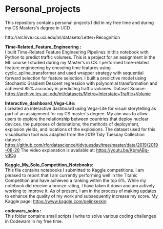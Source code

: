 # Personal_projects
<p>This repository contains personal projects I did in my free time and during my CS Masters's degree in UCD .</p>
<p align="justify>
<strong>DBMS_BASH :</strong> <br />
I implemented a small database management system in Bash for one of my modules during my Masters. Data exchange between client and server for data entry and query provided through pipes. The system supported concurrent execution and protected against synchronisation problems with the effective use of semaphores. The system was able to create a database, create a table, insert rows in tables at existing databases and allowed to query the tables at targeted databases as a whole or with column indexes to display content. <br />

<strong>JobAdsWordFreqEval :</strong> <br />
Small-scale text analytics study to assess word frequencies across data analytics job ads at LinkedIn, which helps gain insight into the common traits employers currently look for in data analytics roles.  <br />

<strong>Multi-Layer_Neural_Network_from_Scratch :</strong> <br />
I implemented a Multi-Layer Neural Network from Scratch with Python for one of my modules during my Masters. The implemented network was a shallow multilayer neural network of 1 hidden layer. The network could take any number of inputs, any number of outputs, and any number of hidden units. Learning implemented by backpropagation using batch gradient descent. The network is implemented to be flexible. It can handle regression and classification tasks and utilise different activation functions for hidden and output units depending on the user’s choice. In the classification task, the network used a leaky rectified linear unit activation function for hidden layer activation. For output layer activations, it used sigmoid activation functions for binary classification and softmax activation functions for multiclass classification. The network used a log loss cost function to observe training performance for classification. For regression, output wasn’t activated, and for the hidden layer, the user was given a choice to select from various activation functions: sigmoid function, hyperbolic tangent function, leaky rectified linear unit function, and binary step function. The network used the square error cost function to observe training performance for regression. Implemented network tested on two classification tasks, which were to predict XOR function, letter recognition and one regression task to approximate a sin function. Test results are available in separate notebooks. Source of the dataset for letter recognition: http://archive.ics.uci.edu/ml/datasets/Letter+Recognition  <br/>

<strong>Time-Related_Feature_Engineering :</strong> <br />
I built Time-Related Feature Engineering Pipelines in this notebook with Python to predict traffic volumes. This is a project for an assignment in the ML course I studied during my Master's in CS.  I performed time-related feature engineering by encoding time features using cyclic_spline_transformer and used wrapper strategy with sequential forward selection for feature selection. I built a predictive model using Stochastic Gradient Descent regression with polynomial transformation and achieved 85% accuracy in predicting traffic volumes. Dataset Source: https://archive.ics.uci.edu/ml/datasets/Metro+Interstate+Traffic+Volume  <br />

<strong>Interactive_dashboard_Vega-Lite:</strong> <br />
I created an interactive dashboard using Vega-Lite for visual storytelling as part of an assignment for my CS master's degree. My aim was to allow users to explore the relationship between countries that deploy nuclear devices, the purposes of detonations, the methods of deployment, explosion yields, and locations of the explosions. 
The dataset used for this visualisation tool was adapted from the 2019 Tidy Tuesday Collection dataset: https://github.com/rfordatascience/tidytuesday/tree/master/data/2019/2019-08-20
The video explanation is available at: https://youtu.be/KpmABg-ydCg <br/>

<strong>Kaggle_My_Solo_Competition_Notebooks:</strong> <br />
This file contains notebooks I submitted to Kaggle competitions. 
I am pleased to report that I am currently performing well in the Titanic Competition and have achieved a ranking within the top 6%. While my notebook did receive a bronze rating, I have taken it down and am actively working to improve it. As of present, I am in the process of making updates to enhance the quality of my work and subsequently increase my score.
My Kaggle page: https://www.kaggle.com/pelinkeskin  <br/>

<strong>codewars_solns :</strong> <br />
This folder contains small scripts I write to solve various coding challenges in Codewars in my free time.<br />
</p>
